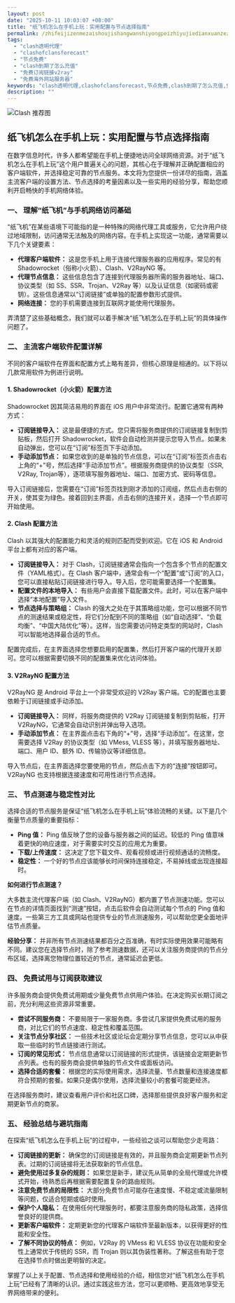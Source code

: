 ```yaml
---
layout: post
date: "2025-10-11 10:03:07 +08:00"
title: "纸飞机怎么在手机上玩：实用配置与节点选择指南"
permalink: /zhifeijizenmezaishoujishangwanshiyongpeizhiyujiedianxuanzezhinan/
tags:
  - "clash透明代理"
  - "clashofclansforecast"
  - "节点免费"
  - "clash到期了怎么充值"
  - "免费订阅链接v2ray"
  - "免费海外网站服务器"
keywords: "clash透明代理,clashofclansforecast,节点免费,clash到期了怎么充值,免费订阅链接v2ray,免费海外网站服务器"
description: ""
---
```


![Clash 推荐图](https://clashjd.github.io/assets/img/clash节点推荐购买.png)

## 纸飞机怎么在手机上玩：实用配置与节点选择指南


<p>在数字信息时代，许多人都希望能在手机上便捷地访问全球网络资源。对于“纸飞机怎么在手机上玩”这个用户普遍关心的问题，其核心在于理解并正确配置相应的客户端软件，并选择稳定可靠的节点服务。本文将为您提供一份详尽的指南，涵盖主流客户端的设置方法、节点选择的考量因素以及一些实用的经验分享，帮助您顺利开启畅快的手机网络体验。</p>

<h3>一、 理解“纸飞机”与手机网络访问基础</h3>

<p>“纸飞机”在某些语境下可能指的是一种特殊的网络代理工具或服务，它允许用户绕过地域限制，访问通常无法触及的网络内容。在手机上实现这一功能，通常需要以下几个关键要素：</p>
<ul>
    <li><strong>代理客户端软件：</strong> 这是您手机上用于连接代理服务器的应用程序。常见的有 Shadowrocket（俗称小火箭）、Clash、V2RayNG 等。</li>
    <li><strong>代理节点信息：</strong> 这些信息包含了连接到代理服务器所需的服务器地址、端口、协议类型（如 SS、SSR、Trojan、V2Ray 等）以及认证信息（如密码或密钥）。这些信息通常以“订阅链接”或单独的配置参数形式提供。</li>
    <li><strong>网络连接：</strong> 您的手机需要连接到互联网才能使用代理服务。</li>
</ul>
<p>弄清楚了这些基础概念，我们就可以着手解决“纸飞机怎么在手机上玩”的具体操作问题了。</p>

<h3>二、 主流客户端软件配置详解</h3>

<p>不同的客户端软件在界面和配置方式上略有差异，但核心原理是相通的。以下将以几款常用软件为例进行说明。</p>

<h4>1. Shadowrocket（小火箭）配置方法</h4>

<p>Shadowrocket 因其简洁易用的界面在 iOS 用户中非常流行。配置它通常有两种方式：</p>
<ul>
    <li><strong>订阅链接导入：</strong> 这是最便捷的方式。您只需将服务商提供的订阅链接复制到剪贴板，然后打开 Shadowrocket，软件会自动检测并提示您导入节点。如果未自动弹出，您可以在“订阅”标签页下手动添加。</li>
    <li><strong>手动添加节点：</strong> 如果您收到的是单独的节点信息，可以在“订阅”标签页点击右上角的“+”号，然后选择“手动添加节点”。根据服务商提供的协议类型（SSR, V2Ray, Trojan等），逐项填写服务器地址、端口、加密方式、密码等信息。</li>
</ul>
<p>导入订阅链接后，您需要在“订阅”标签页找到刚才添加的订阅组，然后点击右侧的开关，使其变为绿色。接着回到主界面，点击右侧的连接开关，选择一个节点即可开始使用。</p>

<h4>2. Clash 配置方法</h4>

<p>Clash 以其强大的配置能力和灵活的规则匹配而受到欢迎。它在 iOS 和 Android 平台上都有对应的客户端。</p>
<ul>
    <li><strong>订阅链接导入：</strong> 对于 Clash，订阅链接通常会指向一个包含多个节点的配置文件（YAML格式）。在 Clash 客户端中，通常会有一个“配置”或“订阅”的入口，您可以直接粘贴订阅链接进行导入。导入后，您可能需要选择一个配置集。</li>
    <li><strong>配置文件的本地导入：</strong> 有些用户会直接下载配置文件。此时，可以在客户端中选择“本地配置”导入文件。</li>
    <li><strong>节点选择与策略组：</strong> Clash 的强大之处在于其策略组功能，您可以根据不同节点的测速结果或稳定性，将它们分配到不同的策略组（如“自动选择”、“负载均衡”、“中国大陆优化”等）。这样，当您需要访问特定类型的网站时，Clash 可以智能地选择最合适的节点。</li>
</ul>
<p>配置完成后，在主界面选择您想要启用的配置集，然后打开客户端的代理开关即可。您可以根据需要切换不同的配置集来优化访问体验。</p>

<h4>3. V2RayNG 配置方法</h4>

<p>V2RayNG 是 Android 平台上一个非常受欢迎的 V2Ray 客户端。它的配置也主要依赖于订阅链接或手动添加。</p>
<ul>
    <li><strong>订阅链接导入：</strong> 同样，将服务商提供的 V2Ray 订阅链接复制到剪贴板，打开 V2RayNG，它通常会自动识别并弹出导入选项。</li>
    <li><strong>手动添加节点：</strong> 在主界面点击右下角的“+”号，选择“手动添加”。在这里，您需要选择 V2Ray 的协议类型（如 VMess, VLESS 等），并填写服务器地址、端口、用户 ID、额外 ID、传输协议等详细信息。</li>
</ul>
<p>导入节点后，在主界面选择您要使用的节点，然后点击下方的“连接”按钮即可。V2RayNG 也支持根据连接速度和可用性进行节点选择。</p>

<h3>三、 节点测速与稳定性对比</h3>

<p>选择合适的节点服务是保证“纸飞机怎么在手机上玩”体验流畅的关键。以下是几个衡量节点质量的重要指标：</p>
<ul>
    <li><strong>Ping 值：</strong> Ping 值反映了您的设备与服务器之间的延迟。较低的 Ping 值意味着更快的响应速度，对于需要实时交互的应用尤为重要。</li>
    <li><strong>下载/上传速度：</strong> 这决定了您下载文件、观看视频或进行视频通话的流畅度。</li>
    <li><strong>稳定性：</strong> 一个好的节点应该能够长时间保持连接稳定，不易掉线或出现连接超时。</li>
</ul>
<p><strong>如何进行节点测速？</strong></p>
<p>大多数主流代理客户端（如 Clash、V2RayNG）都内置了节点测速功能。您可以在节点的详情页面找到“测速”按钮，点击后软件会自动测试每个节点的 Ping 值和速度。一些第三方工具或网站也提供专业的节点测速服务，可以帮助您更全面地评估节点质量。</p>
<p><strong>经验分享：</strong> 并非所有节点测速结果都百分之百准确，有时实际使用效果可能略有不同。建议您在选择节点时，除了参考测速数据，还可以关注服务商提供的节点分布区域，选择离您物理位置较近的节点，通常延迟会更低。</p>

<h3>四、 免费试用与订阅获取建议</h3>

<p>许多服务商会提供免费试用期或少量免费节点供用户体验。在决定购买长期订阅之前，充分利用这些资源非常重要。</p>
<ul>
    <li><strong>尝试不同服务商：</strong> 不要局限于一家服务商。多尝试几家提供免费试用的服务商，对比它们的节点速度、稳定性和覆盖范围。</li>
    <li><strong>关注节点分享社区：</strong> 一些技术社区或论坛会定期分享节点信息，您可以从中获取一些临时的节点链接进行测试。</li>
    <li><strong>订阅的常见形式：</strong> 节点信息通常以订阅链接的形式提供，该链接会定期更新节点列表。也有的服务商会提供单独的节点文件或面板访问。</li>
    <li><strong>选择合适的套餐：</strong> 根据您的实际使用需求，选择流量、节点数量和连接速度都符合预期的套餐。如果只是偶尔使用，选择流量较小的套餐可能更经济。</li>
</ul>
<p>在选择服务商时，建议查看用户评价和社区口碑，选择那些提供良好客户服务和定期更新节点的商家。</p>

<h3>五、 经验总结与避坑指南</h3>

<p>在探索“纸飞机怎么在手机上玩”的过程中，一些经验之谈可以帮助您少走弯路：</p>
<ul>
    <li><strong>订阅链接的更新：</strong> 确保您的订阅链接是有效的，并且服务商会定期更新节点列表。过期的订阅链接将无法获取新的节点信息。</li>
    <li><strong>避免使用过多复杂的规则：</strong> 如果您是新手，建议先从简单的全局代理或允许模式开始，待熟悉后再根据需要配置复杂的路由规则。</li>
    <li><strong>注意免费节点的局限性：</strong> 大部分免费节点可能存在速度慢、不稳定或流量限制等问题，仅适合短期或临时使用。</li>
    <li><strong>保护个人隐私：</strong> 在使用任何代理服务时，都要注意服务商的隐私政策，选择信誉良好的提供商。</li>
    <li><strong>更新客户端软件：</strong> 定期更新您的代理客户端软件至最新版本，以获得更好的性能和安全性。</li>
    <li><strong>了解不同协议的特点：</strong> 例如，V2Ray 的 VMess 和 VLESS 协议在功能和安全性上通常优于传统的 SSR，而 Trojan 则以其伪装性著称。了解这些有助于您在选择节点时做出更明智的决定。</li>
</ul>
<p>掌握了以上关于配置、节点选择和使用经验的介绍，相信您对“纸飞机怎么在手机上玩”已经有了清晰的认识。通过实践这些方法，您可以更顺畅、更高效地享受无界网络带来的便利。</p>
